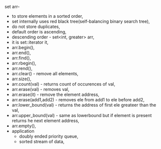 set<int> arr-
  - to store elements in a sorted order,
  - set internally uses red black tree(self-balancing binary search tree),
  - do not store duplicates,
  - default order is ascending,
  - descending order - set<int, greater<int>> arr,
  - it is set<int>::iterator it,
  - arr.begin(),
  - arr.end(),
  - arr.find(),
  - arr.rbegin(),
  - arr.rend(),
  - arr.clear() - remove all elements,
  - arr.size(),
  - arr.count(val) - returns count of occurences of val,
  - arr.erase(val) - removes val,
  - arr.erase(it) - remove the element address,
  - arr.erase(add1,add2) - removes ele from add1 to ele before add2,
  - arr.lower_bound(val) - returns the address of first ele greateer than the val,
  - arr.upper_bound(val) - same as lowerbound but if element is present returns he next element address,
  - arr.empty(),
  - application 
      - doubly ended priority queue,
      - sorted stream of data,
